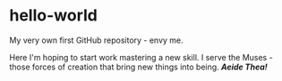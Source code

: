 # hello-world
My very own first GitHub repository - envy me.

Here I'm hoping to start work mastering a new skill. I serve the Muses - those forces of creation that bring new things into being.
*****Aeide Thea!*****
